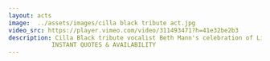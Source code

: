 ```yaml
---
layout: acts
image:  ../assets/images/cilla black tribute act.jpg
video_src: https://player.vimeo.com/video/311493471?h=41e32be2b3
description: Cilla Black tribute vocalist Beth Mann's celebration of Liverpool's Cinderella  is second to none. The show features Cilla's biggest hits and other popular hits of the swinging sixties. the show can also be performed with a Liverpudlian theme throughout, including some of Liverpool's biggest anthems such as Ferry Cross the Mersey'and You'll Never Walk Alone. Beth Mann delivers a show with an infectious energy and enthusiasm, with an impressively accurate vocal similarity to Cilla, guaranteeing a good night for all involved. <hr>
            INSTANT QUOTES & AVAILABILITY
---
```

